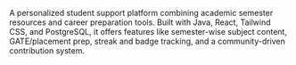 A personalized student support platform combining academic semester resources and career preparation tools. Built with Java, React, Tailwind CSS, and PostgreSQL, it offers features like semester-wise subject content, GATE/placement prep, streak and badge tracking, and a community-driven contribution system.
